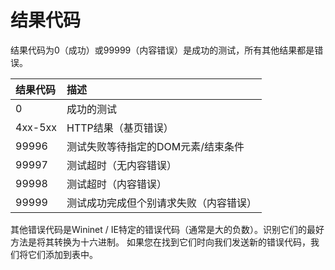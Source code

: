 # 结果代码
结果代码为0（成功）或99999（内容错误）是成功的测试，所有其他结果都是错误。

| 结果代码 | 描述  |
| :------------ |:---------------|
| 0         | 成功的测试                           |
| 4xx-5xx   | HTTP结果（基页错误）                  |
| 99996     | 测试失败等待指定的DOM元素/结束条件     |
| 99997     | 测试超时（无内容错误）        |
| 99998     | 测试超时（内容错误）        |
| 99999     | 测试成功完成但个别请求失败（内容错误）        |

其他错误代码是Wininet / IE特定的错误代码（通常是大的负数）。识别它们的最好方法是将其转换为十六进制。 如果您在找到它们时向我们发送新的错误代码，我们将它们添加到表中。